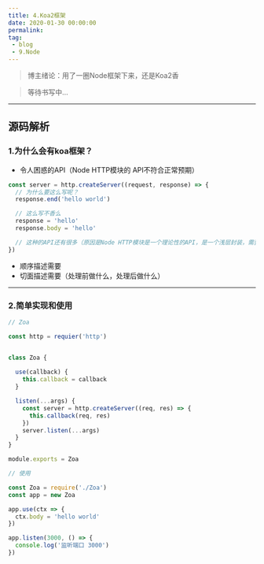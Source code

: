 ```yaml
---
title: 4.Koa2框架
date: 2020-01-30 00:00:00
permalink: 
tag: 
 - blog
 - 9.Node
---
```


> 博主绪论：用了一圈Node框架下来，还是Koa2香

> 等待书写中...

---

## 源码解析

### 1.为什么会有koa框架？

- 令人困惑的API（Node HTTP模块的 API不符合正常预期）

```js
const server = http.createServer((request, response) => {
  // 为什么要这么写呢？
  response.end('hello world')

  // 这么写不香么
  response = 'hello'
  response.body = 'hello'

  // 这种的API还有很多（原因是Node HTTP模块是一个理论性的API，是一个浅层封装，需要照顾各种情况）
})
```

- 顺序描述需要
- 切面描述需要（处理前做什么，处理后做什么）

---


### 2.简单实现和使用

```js
// Zoa

const http = requier('http')


class Zoa {
  
  use(callback) {
    this.callback = callback
  }

  listen(...args) {
    const server = http.createServer((req, res) => {
      this.callback(req, res)
    })
    server.listen(...args)
  }
}

module.exports = Zoa
```

```js
// 使用

const Zoa = require('./Zoa')
const app = new Zoa

app.use(ctx => {
  ctx.body = 'hello world'
})

app.listen(3000, () => {
  console.log('监听端口 3000')
})
```